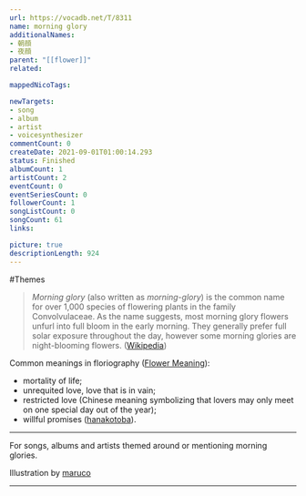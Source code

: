 ```yaml
---
url: https://vocadb.net/T/8311
name: morning glory
additionalNames: 
- 朝顔
- 夜顔
parent: "[[flower]]"
related:

mappedNicoTags:

newTargets:
- song
- album
- artist
- voicesynthesizer
commentCount: 0
createDate: 2021-09-01T01:00:14.293
status: Finished
albumCount: 1
artistCount: 2
eventCount: 0
eventSeriesCount: 0
followerCount: 1
songListCount: 0
songCount: 61
links: 

picture: true
descriptionLength: 924
---
```


#Themes

> _Morning glory_ (also written as _morning-glory_) is the common name for over 1,000 species of flowering plants in the family Convolvulaceae. As the name suggests, most morning glory flowers unfurl into full bloom in the early morning. They generally prefer full solar exposure throughout the day, however some morning glories are night-blooming flowers. ([Wikipedia](https://en.wikipedia.org/wiki/Morning_glory))

Common meanings in floriography ([Flower Meaning](https://www.flowermeaning.com/morning-glory-flower-meaning/)):
* mortality of life;
* unrequited love, love that is in vain;
* restricted love (Chinese meaning symbolizing that lovers may only meet on one special day out of the year);
* willful promises ([hanakotoba](https://en.wikipedia.org/wiki/Hanakotoba)).

---
For songs, albums and artists themed around or mentioning morning glories.

Illustration by [maruco](https://www.pixiv.net/en/users/1802310)

---

